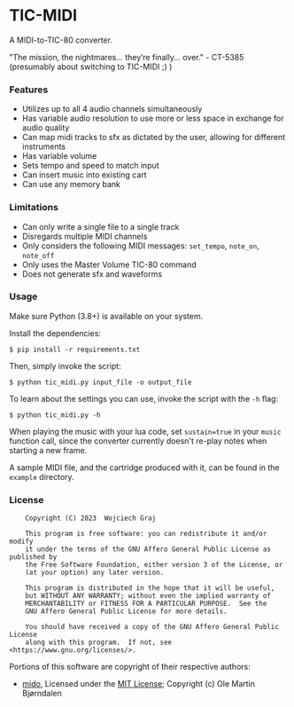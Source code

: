 # TIC-MIDI

A MIDI-to-TIC-80 converter.

"The mission, the nightmares... they’re finally... over." - CT-5385 (presumably about switching to TIC-MIDI ;) )

### Features
- Utilizes up to all 4 audio channels simultaneously
- Has variable audio resolution to use more or less space in exchange for audio quality
- Can map midi tracks to sfx as dictated by the user, allowing for different instruments
- Has variable volume
- Sets tempo and speed to match input
- Can insert music into existing cart
- Can use any memory bank

### Limitations
- Can only write a single file to a single track
- Disregards multiple MIDI channels
- Only considers the following MIDI messages: `set_tempo`, `note_on`, `note_off`
- Only uses the Master Volume TIC-80 command
- Does not generate sfx and waveforms

### Usage

Make sure Python (3.8+) is available on your system.

Install the dependencies:
```
$ pip install -r requirements.txt
```

Then, simply invoke the script:
```
$ python tic_midi.py input_file -o output_file
```

To learn about the settings you can use, invoke the script with the `-h` flag:
```
$ python tic_midi.py -h
```

When playing the music with your lua code, set `sustain=true` in your `music` function call, since the converter currently doesn't re-play notes when starting a new frame.

A sample MIDI file, and the cartridge produced with it, can be found in the `example` directory.

### License
```
    Copyright (C) 2023  Wojciech Graj

    This program is free software: you can redistribute it and/or modify
    it under the terms of the GNU Affero General Public License as published by
    the Free Software Foundation, either version 3 of the License, or
    (at your option) any later version.

    This program is distributed in the hope that it will be useful,
    but WITHOUT ANY WARRANTY; without even the implied warranty of
    MERCHANTABILITY or FITNESS FOR A PARTICULAR PURPOSE.  See the
    GNU Affero General Public License for more details.

    You should have received a copy of the GNU Affero General Public License
    along with this program.  If not, see <https://www.gnu.org/licenses/>.
```

Portions of this software are copyright of their respective authors:
- [mido](https://github.com/mido/mido), Licensed under the [MIT License](https://opensource.org/licenses/MIT); Copyright (c) Ole Martin Bjørndalen
